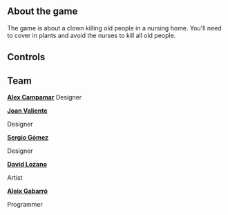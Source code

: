 ## About the game

The game is about a clown killing old people in a nursing home. You'll need to cover in plants and avoid the nurses to kill all old people.

## Controls

## Team

[**Alex Campamar**](https://github.com/Acaree)   Designer


[**Joan Valiente**](https://github.com/JoanValiente)

Designer


[**Sergio Gómez**](https://github.com/Sersius)

Designer


[**David Lozano**](https://github.com/DavidTheMaaster)

Artist


[**Aleix Gabarró**](https://github.com/aleixgab)

Programmer
